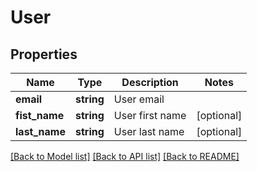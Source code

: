 # User

## Properties
Name | Type | Description | Notes
------------ | ------------- | ------------- | -------------
**email** | **string** | User email | 
**fist_name** | **string** | User first name | [optional] 
**last_name** | **string** | User last name | [optional] 

[[Back to Model list]](../../../README.md#documentation-for-models) [[Back to API list]](../../../README.md#documentation-for-api-endpoints) [[Back to README]](../../../README.md)


